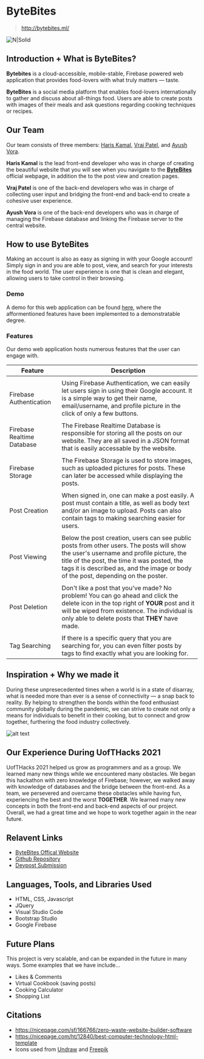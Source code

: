 # ByteBites
> http://bytebites.ml/

![N|Solid](https://i.imgur.com/geOvXho.png)

## Introduction + What is ByteBites?
**Bytebites** is a cloud-accessible, mobile-stable, Firebase powered web application that provides food-lovers with what truly matters — taste.

**ByteBites** is a social media platform that enables food-lovers internationally to gather and discuss about all-things food. Users are able to create posts with images of their meals and ask questions regarding cooking techniques or recipes.

## Our Team
Our team consists of three members: [Haris Kamal](https://github.com/HarisK03), [Vraj Patel](https://github.com/vrajpatel2003), and [Ayush Vora](https://www.linkedin.com/in/ayushtvora/).

**Haris Kamal** is the lead front-end developer who was in charge of creating the beautiful website that you will see when you navigate to the [**ByteBites**](http://bytebites.ml/) official webpage, in addition the to the post view and creation pages.

**Vraj Patel** is one of the back-end developers who was in charge of collecting user input and bridging the front-end and back-end to create a cohesive user experience.

**Ayush Vora** is one of the back-end developers who was in charge of managing the Firebase database and linking the Firebase server to the central website.

## How to use ByteBites
Making an account is also as easy as signing in with your Google account! Simply sign in and you are able to post, view, and search for your interests in the food world. The user experience is one that is clean and elegant, allowing users to take control in their browsing.

### Demo
A demo for this web application can be found [here](http://bytebites.ml/), where the afformentioned features have been implemented to a demonstratable degree.

### Features

Our demo web application hosts numerous features that the user can engage with.

| **Feature** | **Description** |
| --- | --- |
| | |
| Firebase Authentication | Using Firebase Authentication, we can easily let users sign in using their Google account. It is a simple way to get their name, email/username, and profile picture in the click of only a few buttons. |
| | |
| Firebase Realtime Database | The Firebase Realtime Database is responsible for storing all the posts on our website. They are all saved in a JSON format that is easily accessable by the website. |
| | |
| Firebase Storage | The Firebase Storage is used to store images, such as uploaded pictures for posts. These can later be accessed while displaying the posts. |
| | |
| Post Creation | When signed in, one can make a post easily. A post must contain a title, as well as body text and/or an image to upload. Posts can also contain tags to making searching easier for users. |
| | |
| Post Viewing | Below the post creation, users can see public posts from other users. The posts will show the user's username and profile picture, the title of the post, the time it was posted, the tags it is described as, and the image or body of the post, depending on the poster. |
| | |
| Post Deletion | Don't like a post that you've made? No problem! You can go ahead and click the delete icon in the top right of **YOUR** post and it will be wiped from existence. The individual is only able to delete posts that **THEY** have made. |
| | |
| Tag Searching | If there is a specific query that you are searching for, you can even filter posts by tags to find exactly what you are looking for. |

## Inspiration + Why we made it
During these unpresecedented times when a world is in a state of disarray, what is needed more than ever is a sense of connectivity — a snap back to reality. By helping to strengthen the bonds within the food enthusiast community globally during the pandemic, we can strive to create not only a means for individuals to benefit in their cooking, but to connect and grow together, furthering the food industry collectively.

![alt text](https://i.imgur.com/RwdcfNL.png)

## Our Experience During UofTHacks 2021
UofTHacks 2021 helped us grow as programmers and as a group. We learned many new things while we encountered many obstacles. We began this hackathon with zero knowledge of Firebase; however, we walked away with knowledge of databases and the bridge between the front-end. As a team, we persevered and overcame these obstacles while having fun, experiencing the best and the worst **TOGETHER**. We learned many new concepts in both the front-end and back-end aspects of our project. Overall, we had a great time and we hope to work together again in the near future. 

## Relavent Links
- [ByteBites Offical Website](http://bytebites.ml/)
- [Github Repository](https://github.com/ayushtvora/ByteBites)
- [Devpost Submission](https://devpost.com/software/bytebites)

## Languages, Tools, and Libraries Used
- HTML, CSS, Javascript
- JQuery
- Visual Studio Code
- Bootstrap Studio
- Google Firebase

## Future Plans
This project is very scalable, and can be expanded in the future in many ways. Some examples that we have include...

- Likes & Comments
- Virtual Cookbook (saving posts)
- Cooking Calculator
- Shopping List

## Citations
- https://nicepage.com/sf/166766/zero-waste-website-builder-software
- https://nicepage.com/ht/12840/best-computer-technology-html-template
- Icons used from [Undraw](https://undraw.co/) and [Freepik](https://www.freepik.com/)
